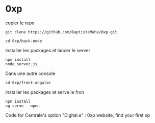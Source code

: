 # 0xp

copier le repo
~~~shell
git clone https://github.com/BaptisteMahe/0xp.git
~~~

~~~shell
cd 0xp/back-node
~~~
Installer les packages et lancer le server
~~~shell
npm install
node server.js
~~~

Dans une autre console
~~~shell
cd 0xp/front-angular
~~~
Installer les packages et serve le fron
~~~shell
npm install
ng serve --open
~~~
Code for Centrale's option "Digital.e" : 0xp website, find your first xp
